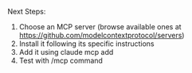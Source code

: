  Next Steps:
  1. Choose an MCP server (browse available ones at https://github.com/modelcontextprotocol/servers)
  2. Install it following its specific instructions
  3. Add it using claude mcp add
  4. Test with /mcp command